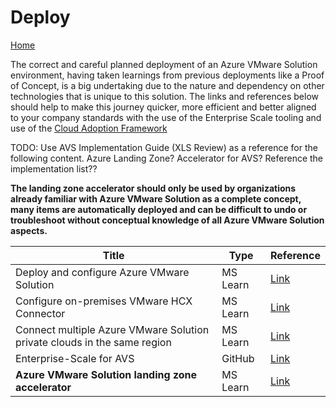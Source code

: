 # Deploy

[Home](../readme.md)  

The correct and careful planned deployment of an Azure VMware Solution environment, having taken learnings from previous deployments like a Proof of Concept, is a big undertaking due to the nature and dependency on other technologies that is unique to this solution. The links and references below should help to make this journey quicker, more efficient and better aligned to your company standards with the use of the Enterprise Scale tooling and use of the [Cloud Adoption Framework](https://learn.microsoft.com/azure/cloud-adoption-framework/scenarios/azure-vmware/)

TODO: Use AVS Implementation Guide (XLS Review) as a reference for the following content.
Azure Landing Zone?
Accelerator for AVS?
Reference the implementation list??

**The landing zone accelerator should only be used by organizations already familiar with Azure VMware Solution as a complete concept, many items are automatically deployed and can be difficult to undo or troubleshoot without conceptual knowledge of all Azure VMware Solution aspects.**

| Title | Type | Reference |
| --- | --- | --- |
| Deploy and configure Azure VMware Solution | MS Learn | [Link](https://learn.microsoft.com/azure/azure-vmware/deploy-azure-vmware-solution) |
|Configure on-premises VMware HCX Connector  | MS Learn | [Link](https://learn.microsoft.com/azure/azure-vmware/configure-vmware-hcx?source=recommendations) |
| Connect multiple Azure VMware Solution private clouds in the same region | MS Learn | [Link](https://learn.microsoft.com/azure/azure-vmware/connect-multiple-private-clouds-same-region?source=recommendations) |
| Enterprise-Scale for AVS | GitHub | [Link](https://github.com/Azure/Enterprise-Scale-for-AVS) |
| **Azure VMware Solution landing zone accelerator** | MS Learn | [Link](https://learn.microsoft.com/azure/cloud-adoption-framework/scenarios/azure-vmware/enterprise-scale-landing-zone) |
